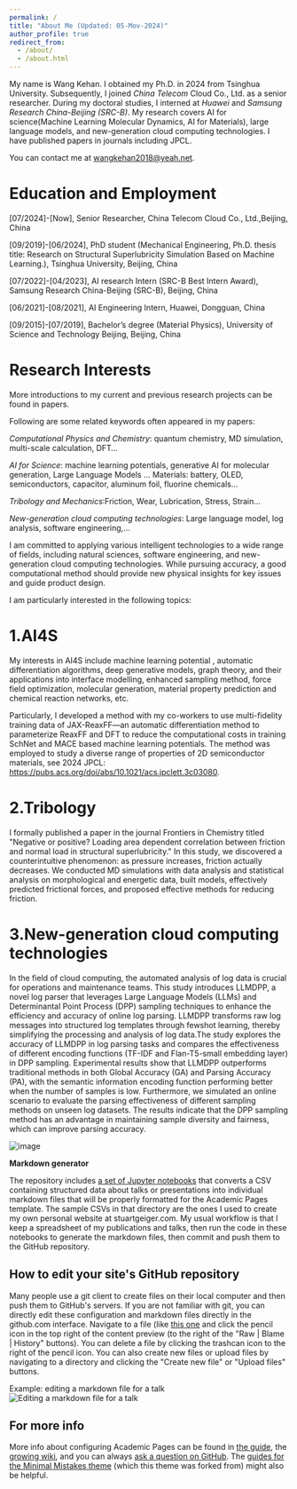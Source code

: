 ```yaml
---
permalink: /
title: "About Me (Updated: 05-Mov-2024)"
author_profile: true
redirect_from: 
  - /about/
  - /about.html
---
```



My name is Wang Kehan. I obtained my Ph.D. in 2024 from Tsinghua University. Subsequently, I joined *China Telecom* Cloud Co., Ltd. as a senior researcher. During my doctoral studies, I interned at *Huawei* and *Samsung Research China-Beijing (SRC-B)*. My research covers AI for science(Machine Learning Molecular Dynamics, AI for Materials), large language models, and new-generation cloud computing technologies. I have published papers in journals including JPCL.

You can contact me at wangkehan2018@yeah.net.

Education and Employment
======
[07/2024]-[Now], Senior Researcher, China Telecom Cloud Co., Ltd.,Beijing, China

[09/2019]-[06/2024], PhD student (Mechanical Engineering, Ph.D. thesis title: Research on Structural Superlubricity Simulation Based on Machine Learning.), Tsinghua University, Beijing, China

[07/2022]-[04/2023], AI research Intern (SRC-B Best Intern Award), Samsung Research China-Beijing (SRC-B), Beijing, China

[06/2021]-[08/2021], AI Engineering Intern, Huawei, Dongguan, China

[09/2015]-[07/2019], Bachelor’s degree (Material Physics), University of Science and Technology Beijing, Beijing, China



Research Interests
======

More introductions to my current and previous research projects can be found in papers.

Following are some related keywords often appeared in my papers:

*Computational Physics and Chemistry*: quantum chemistry, MD simulation, multi-scale calculation, DFT…

*AI for Science*: machine learning potentials, generative AI for molecular generation, Large Language Models …
Materials: battery, OLED, semiconductors, capacitor, aluminum foil, fluorine chemicals…

*Tribology and Mechanics*:Friction, Wear, Lubrication, Stress, Strain...

*New-generation cloud computing technologies*: Large language model, log analysis, software engineering,...

I am committed to applying various intelligent technologies to a wide range of fields, including natural sciences, software engineering, and new-generation cloud computing technologies. While pursuing accuracy, a good computational method should provide new physical insights for key issues and guide product design.

I am particularly interested in the following topics:

1.AI4S
======

My interests in AI4S include machine learning potential , automatic differentiation algorithms, deep generative models, graph theory, and their applications into interface modelling, enhanced sampling method, force field optimization, molecular generation, material property prediction and chemical reaction networks, etc.



Particularly, I developed a method with my co-workers to use multi-fidelity training data of JAX-ReaxFF—an automatic differentiation method to parameterize ReaxFF and DFT to reduce the computational costs in training SchNet and MACE based machine learning potentials. The method was employed to study a diverse range of properties of 2D semiconductor materials, see 2024 JPCL: https://pubs.acs.org/doi/abs/10.1021/acs.jpclett.3c03080.


2.Tribology
======

I formally published a paper in the journal Frontiers in Chemistry titled "Negative or positive? Loading area dependent correlation between friction and normal load in structural superlubricity." In this study, we discovered a counterintuitive phenomenon: as pressure increases, friction actually decreases. We conducted MD simulations with data analysis and statistical analysis on morphological and energetic data, built models, effectively predicted frictional forces, and proposed effective methods for reducing friction.


3.New-generation cloud computing technologies
======

In the field of cloud computing, the automated analysis of log data is crucial for operations and maintenance teams. This study introduces LLMDPP, a novel log parser that leverages Large Language Models (LLMs) and Determinantal Point Process (DPP) sampling techniques to enhance the efficiency and accuracy of online log parsing. LLMDPP transforms raw log messages into structured log templates through fewshot learning, thereby simplifying the processing and analysis of log data.The study explores the accuracy of LLMDPP in log parsing tasks and compares the effectiveness of different encoding functions (TF-IDF and Flan-T5-small embedding layer) in DPP sampling. Experimental results show that LLMDPP outperforms traditional methods in both Global Accuracy (GA) and Parsing Accuracy (PA), with the semantic information encoding function performing better when the number of samples is low. Furthermore, we simulated an online scenario to evaluate the parsing effectiveness of different sampling methods on unseen
log datasets. The results indicate that the DPP sampling method has an advantage in maintaining sample diversity and fairness, which can improve parsing accuracy.

![image](https://github.com/user-attachments/assets/67172333-293d-4037-a5f0-bf6e6c40895e)



**Markdown generator**

The repository includes [a set of Jupyter notebooks](https://github.com/academicpages/academicpages.github.io/tree/master/markdown_generator
) that converts a CSV containing structured data about talks or presentations into individual markdown files that will be properly formatted for the Academic Pages template. The sample CSVs in that directory are the ones I used to create my own personal website at stuartgeiger.com. My usual workflow is that I keep a spreadsheet of my publications and talks, then run the code in these notebooks to generate the markdown files, then commit and push them to the GitHub repository.

How to edit your site's GitHub repository
------
Many people use a git client to create files on their local computer and then push them to GitHub's servers. If you are not familiar with git, you can directly edit these configuration and markdown files directly in the github.com interface. Navigate to a file (like [this one](https://github.com/academicpages/academicpages.github.io/blob/master/_talks/2012-03-01-talk-1.md) and click the pencil icon in the top right of the content preview (to the right of the "Raw | Blame | History" buttons). You can delete a file by clicking the trashcan icon to the right of the pencil icon. You can also create new files or upload files by navigating to a directory and clicking the "Create new file" or "Upload files" buttons. 

Example: editing a markdown file for a talk
![Editing a markdown file for a talk](/images/editing-talk.png)

For more info
------
More info about configuring Academic Pages can be found in [the guide](https://academicpages.github.io/markdown/), the [growing wiki](https://github.com/academicpages/academicpages.github.io/wiki), and you can always [ask a question on GitHub](https://github.com/academicpages/academicpages.github.io/discussions). The [guides for the Minimal Mistakes theme](https://mmistakes.github.io/minimal-mistakes/docs/configuration/) (which this theme was forked from) might also be helpful.
